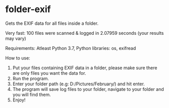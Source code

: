 # folder-exif
Gets the EXIF data for all files inside a folder.

Very fast:
100 files were scanned & logged in 2.07959 seconds (your results may vary)

Requirements:
Atleast Python 3.7, 
Python libraries: os, exifread

How to use:
1. Put your files containing EXIF data in a folder, please make sure there are only files you want the data for.
2. Run the program.
3. Enter your folder path (e.g: D:/Pictures/February/) and hit enter.
4. The program will save log files to your folder, navigate to your folder and you will find them.
5. Enjoy!

